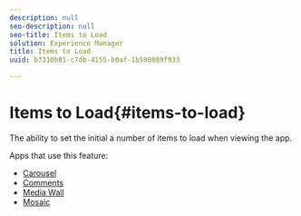 ```yaml
---
description: null
seo-description: null
seo-title: Items to Load
solution: Experience Manager
title: Items to Load
uuid: b7310b81-c7db-4155-b0af-1b590889f933

---
```


# Items to Load{#items-to-load}

The ability to set the initial a number of items to load when viewing the app.

Apps that use this feature:

* [Carousel](../../c-about-apps/c-carousel-app/c-carousel-app.md#c_carousel_app) 
* [Comments](/help/using/c-about-apps/c-comments/c-comments.md) 
* [Media Wall](../../c-about-apps/c-media-wall-app/c-media-wall-app.md#c_media_wall_app) 
* [Mosaic](../../c-about-apps/c-mosaic-app/c-mosaic-app.md#c_mosaic_app)

